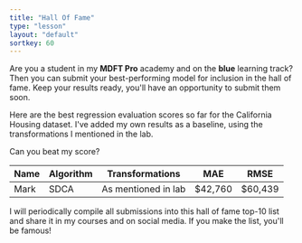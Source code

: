 ```yaml
---
title: "Hall Of Fame"
type: "lesson"
layout: "default"
sortkey: 60
---
```


Are you a student in my **MDFT Pro** academy and on the **blue** learning track? Then you can submit your best-performing model for inclusion in the hall of fame. Keep your results ready, you'll have an opportunity to submit them soon. 

Here are the best regression evaluation scores so far for the California Housing dataset. I've added my own results as a baseline, using the transformations I mentioned in the lab. 

Can you beat my score?

| Name | Algorithm | Transformations |   MAE   |  RMSE   |
|------|-----------|-----------------|---------|---------|
| Mark | SDCA      | As mentioned in lab | $42,760 | $60,439 |

I will periodically compile all submissions into this hall of fame top-10 list and share it in my courses and on social media. If you make the list, you'll be famous!